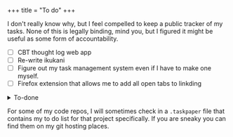+++
title = "To do"
+++

I don't really know why, but I feel compelled to keep a public tracker of my tasks. None of this is legally binding, mind you, but I figured it might be useful as some form of accountability.

<div id="todolist">

- [ ] CBT thought log web app
- [ ] Re-write ikukani
- [ ] Figure out my task management system even if I have to make one myself.
- [ ] Firefox extension that allows me to add all open tabs to linkding

<details>
<summary>To-done</summary>

- [x] Finish this todo page
- [x] Set up and try out [linkding](https://github.com/sissbruecker/linkding)
- [x] Add a [\/now](https://nownownow.com/about) page
- [x] Finish the [uses](@/uses.md) page
- [x] I'd like a way to deploy this site from another machine, like a github action or something (I ended up writing a [script](https://git.mxhzl.com/mxhzl/mxhzl.com/src/branch/main/deploy.sh) but may revisit this in the future).
- [x] Finish writing my resume
- [x] then either upload it here or recreate it in html
- [x] Write some posts so I have actual content.
- [x] Write post about NixOs testing
- [x] Scrap my neovim setup and start from scratch. (I tried this and it was overwhelming)
- [x] Play around with deploying linkding and forgejo to digitalocean (located at [git.mxhzl.com](https://git.mxhzl.com) and [links.mxhzl.com](https://links.mxhzl.com/))

</details>

</div>

For some of my code repos, I will sometimes check in a `.taskpaper` file that contains my to do list for that project specifically. If you are sneaky you can find them on my git hosting places.
